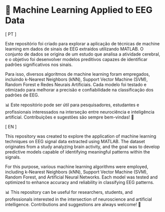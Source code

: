 # 🤖 Machine Learning Applied to EEG Data  

[ PT ]

Este repositório foi criado para explorar a aplicação de técnicas de machine learning em dados de sinais de EEG extraídos utilizando MATLAB. O conjunto de dados se origina de um estudo que analisa a atividade cerebral, e o objetivo foi desenvolver modelos preditivos capazes de identificar padrões significativos nos sinais.  

Para isso, diversos algoritmos de machine learning foram empregados, incluindo k-Nearest Neighbors (kNN), Support Vector Machine (SVM), Random Forest e Redes Neurais Artificiais. Cada modelo foi testado e otimizado para melhorar a precisão e confiabilidade na classificação dos padrões de EEG.  

📊 Este repositório pode ser útil para pesquisadores, estudantes e profissionais interessados na interseção entre neurociência e inteligência artificial. Contribuições e sugestões são sempre bem-vindas! 🚀


[ EN ]

This repository was created to explore the application of machine learning techniques on EEG signal data extracted using MATLAB. The dataset originates from a study analyzing brain activity, and the goal was to develop predictive models capable of identifying meaningful patterns within the signals.  

For this purpose, various machine learning algorithms were employed, including k-Nearest Neighbors (kNN), Support Vector Machine (SVM), Random Forest, and Artificial Neural Networks. Each model was tested and optimized to enhance accuracy and reliability in classifying EEG patterns.  

📊 This repository can be useful for researchers, students, and professionals interested in the intersection of neuroscience and artificial intelligence. Contributions and suggestions are always welcome! 🚀
